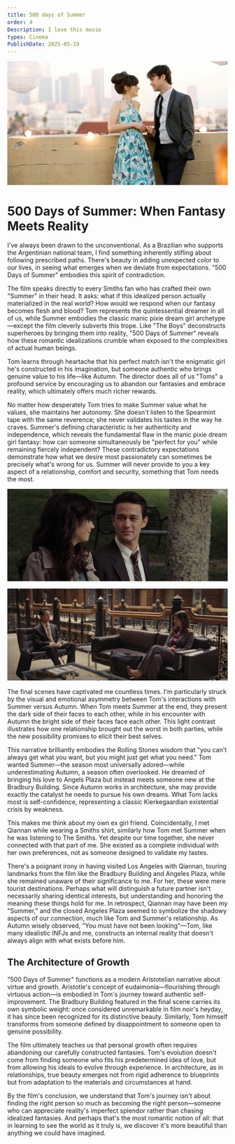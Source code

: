 ```yaml
---
title: 500 days of Summer
order: 4
Description: I love this movie
types: Cinema
PublishDate: 2025-05-19
---
```


![alt text](image-2.png)

# 500 Days of Summer: When Fantasy Meets Reality

I've always been drawn to the unconventional. As a Brazilian who supports the Argentinian national team, I find something inherently stifling about following prescribed paths. There's beauty in adding unexpected color to our lives, in seeing what emerges when we deviate from expectations. "500 Days of Summer" embodies this spirit of contradiction.

The film speaks directly to every Smiths fan who has crafted their own "Summer" in their head. It asks: what if this idealized person actually materialized in the real world? How would we respond when our fantasy becomes flesh and blood? Tom represents the quintessential dreamer in all of us, while Summer embodies the classic manic pixie dream girl archetype—except the film cleverly subverts this trope. Like "The Boys" deconstructs superheroes by bringing them into reality, "500 Days of Summer" reveals how these romantic idealizations crumble when exposed to the complexities of actual human beings.

Tom learns through heartache that his perfect match isn't the enigmatic girl he's constructed in his imagination, but someone authentic who brings genuine value to his life—like Autumn. The director does all of us "Toms" a profound service by encouraging us to abandon our fantasies and embrace reality, which ultimately offers much richer rewards.

No matter how desperately Tom tries to make Summer value what he values, she maintains her autonomy. She doesn't listen to the Spearmint tape with the same reverence; she never validates his tastes in the way he craves. Summer's defining characteristic is her authenticity and independence, which reveals the fundamental flaw in the manic pixie dream girl fantasy: how can someone simultaneously be "perfect for you" while remaining fiercely independent? These contradictory expectations demonstrate how what we desire most passionately can sometimes be precisely what's wrong for us. Summer will never provide to you a key aspect of a relationship, comfort and security, something that Tom needs the most.

![alt text](image.png)

![alt text](image-1.png)

The final scenes have captivated me countless times. I'm particularly struck by the visual and emotional asymmetry between Tom's interactions with Summer versus Autumn. When Tom meets Summer at the end, they present the dark side of their faces to each other, while in his encounter with Autumn the bright side of their faces face each other. This light contrast illustrates how one relationship brought out the worst in both parties, while the new possibility promises to elicit their best selves.

This narrative brilliantly embodies the Rolling Stones wisdom that "you can't always get what you want, but you might just get what you need." Tom wanted Summer—the season most universally adored—while underestimating Autumn, a season often overlooked. He dreamed of bringing his love to Angels Plaza but instead meets someone new at the Bradbury Building. Since Autumn works in architecture, she may provide exactly the catalyst he needs to pursue his own dreams. What Tom lacks most is self-confidence, representing a classic Kierkegaardian existential crisis by weakness.

This makes me think about my own ex girl friend. Coincidentally, I met Qiannan while wearing a Smiths shirt, similarly how Tom met Summer when he was listening to The Smiths. Yet despite our time together, she never connected with that part of me. She existed as a complete individual with her own preferences, not as someone designed to validate my tastes.

There's a poignant irony in having visited Los Angeles with Qiannan, touring landmarks from the film like the Bradbury Building and Angeles Plaza, while she remained unaware of their significance to me. For her, these were mere tourist destinations. Perhaps what will distinguish a future partner isn't necessarily sharing identical interests, but understanding and honoring the meaning these things hold for me. In retrospect, Qiannan may have been my "Summer," and the closed Angeles Plaza seemed to symbolize the shadowy aspects of our connection, much like Tom and Summer's relationship. As Autumn wisely observed, "You must have not been looking"—Tom, like many idealistic INFJs and me, constructs an internal reality that doesn't always align with what exists before him.

## The Architecture of Growth

"500 Days of Summer" functions as a modern Aristotelian narrative about virtue and growth. Aristotle's concept of eudaimonia—flourishing through virtuous action—is embodied in Tom's journey toward authentic self-improvement. The Bradbury Building featured in the final scene carries its own symbolic weight: once considered unremarkable in film noir's heyday, it has since been recognized for its distinctive beauty. Similarly, Tom himself transforms from someone defined by disappointment to someone open to genuine possibility.

The film ultimately teaches us that personal growth often requires abandoning our carefully constructed fantasies. Tom's evolution doesn't come from finding someone who fits his predetermined idea of love, but from allowing his ideals to evolve through experience. In architecture, as in relationships, true beauty emerges not from rigid adherence to blueprints but from adaptation to the materials and circumstances at hand. 

By the film's conclusion, we understand that Tom's journey isn't about finding the right person so much as becoming the right person—someone who can appreciate reality's imperfect splendor rather than chasing idealized fantasies. And perhaps that's the most romantic notion of all: that in learning to see the world as it truly is, we discover it's more beautiful than anything we could have imagined.
